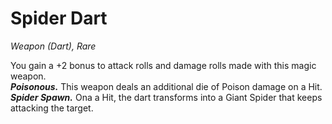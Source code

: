 # Spider Dart
*Weapon (Dart), Rare*

You gain a +2 bonus to attack rolls and damage rolls made with this magic weapon.  
***Poisonous.*** This weapon deals an additional die of Poison damage on a Hit.  
***Spider Spawn.*** Ona a Hit, the dart transforms into a Giant Spider that keeps attacking the target.